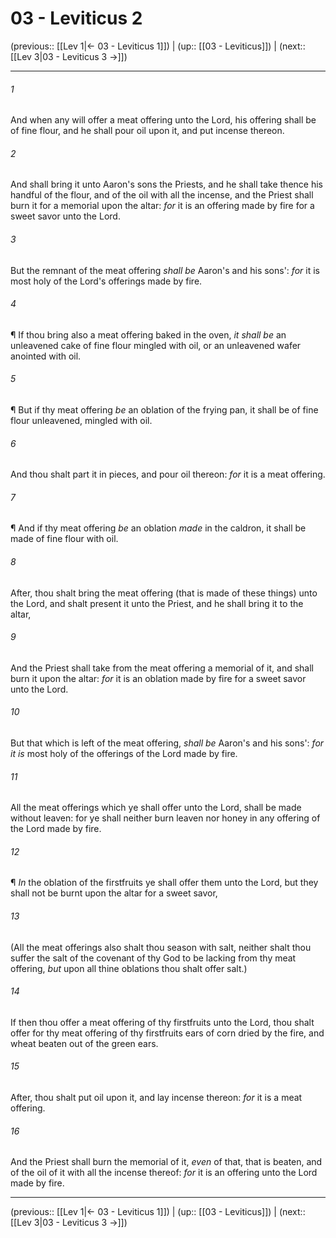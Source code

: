 # 03 - Leviticus 2

(previous:: [[Lev 1|← 03 - Leviticus 1]]) | (up:: [[03 - Leviticus]]) | (next:: [[Lev 3|03 - Leviticus 3 →]])

***


###### 1 
And when any will offer a meat offering unto the Lord, his offering shall be of fine flour, and he shall pour oil upon it, and put incense thereon. 

###### 2 
And shall bring it unto Aaron's sons the Priests, and he shall take thence his handful of the flour, and of the oil with all the incense, and the Priest shall burn it for a memorial upon the altar: _for_ it is an offering made by fire for a sweet savor unto the Lord. 

###### 3 
But the remnant of the meat offering _shall be_ Aaron's and his sons': _for_ it is most holy of the Lord's offerings made by fire. 

###### 4 
¶ If thou bring also a meat offering baked in the oven, _it shall be_ an unleavened cake of fine flour mingled with oil, or an unleavened wafer anointed with oil. 

###### 5 
¶ But if thy meat offering _be_ an oblation of the frying pan, it shall be of fine flour unleavened, mingled with oil. 

###### 6 
And thou shalt part it in pieces, and pour oil thereon: _for_ it is a meat offering. 

###### 7 
¶ And if thy meat offering _be_ an oblation _made_ in the caldron, it shall be made of fine flour with oil. 

###### 8 
After, thou shalt bring the meat offering (that is made of these things) unto the Lord, and shalt present it unto the Priest, and he shall bring it to the altar, 

###### 9 
And the Priest shall take from the meat offering a memorial of it, and shall burn it upon the altar: _for_ it is an oblation made by fire for a sweet savor unto the Lord. 

###### 10 
But that which is left of the meat offering, _shall be_ Aaron's and his sons': _for it is_ most holy of the offerings of the Lord made by fire. 

###### 11 
All the meat offerings which ye shall offer unto the Lord, shall be made without leaven: for ye shall neither burn leaven nor honey in any offering of the Lord made by fire. 

###### 12 
¶ _In_ the oblation of the firstfruits ye shall offer them unto the Lord, but they shall not be burnt upon the altar for a sweet savor, 

###### 13 
(All the meat offerings also shalt thou season with salt, neither shalt thou suffer the salt of the covenant of thy God to be lacking from thy meat offering, _but_ upon all thine oblations thou shalt offer salt.) 

###### 14 
If then thou offer a meat offering of thy firstfruits unto the Lord, thou shalt offer for thy meat offering of thy firstfruits ears of corn dried by the fire, and wheat beaten out of the green ears. 

###### 15 
After, thou shalt put oil upon it, and lay incense thereon: _for_ it is a meat offering. 

###### 16 
And the Priest shall burn the memorial of it, _even_ of that, that is beaten, and of the oil of it with all the incense thereof: _for_ it is an offering unto the Lord made by fire.

***

(previous:: [[Lev 1|← 03 - Leviticus 1]]) | (up:: [[03 - Leviticus]]) | (next:: [[Lev 3|03 - Leviticus 3 →]])
